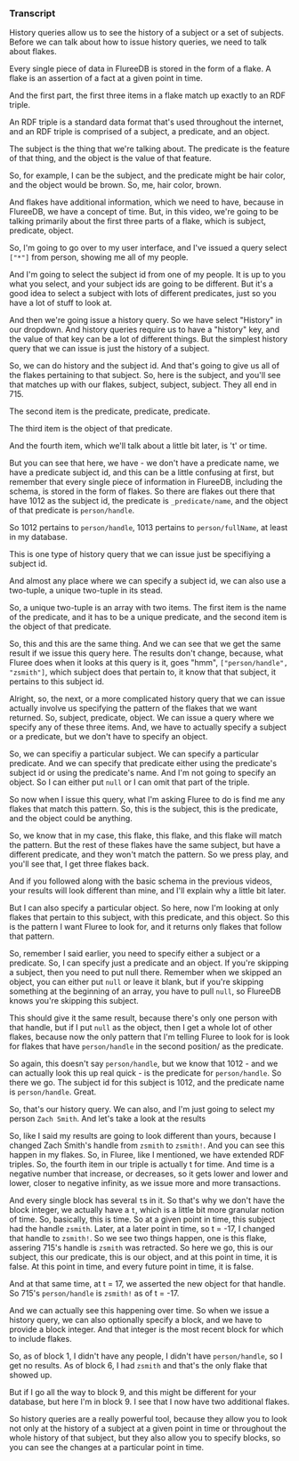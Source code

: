 ### Transcript

History queries allow us to see the history of a subject or a set of subjects. Before we can talk about how to issue history queries, we need to talk about flakes.

Every single piece of data in FlureeDB is stored in the form of a flake. A flake is an assertion of a fact at a given point in time. 

And the first part, the first three items in a flake match up exactly to an RDF triple.

An RDF triple is a standard data format that's used throughout the internet, and an RDF triple is comprised of a subject, a predicate, and an object. 

The subject is the thing that we're talking about. The predicate is the feature of that thing, and the object is the value of that feature. 

So, for example, I can be the subject, and the predicate might be hair color, and the object would be brown. So, me, hair color, brown. 

And flakes have additional information, which we need to have, because in FlureeDB, we have a concept of time. But, in this video, we're going to be talking primarily about the first three parts of a flake, which is subject, predicate, object. 

So, I'm going to go over to my user interface, and I've issued a query select `["*"]` from person, showing me all of my people. 

And I'm going to select the subject id from one of my people. It is up to you what you select, and your subject ids are going to be different. But it's a good idea to select a subject with lots of different predicates, just so you have a lot of stuff to look at. 

And then we're going issue a history query. So we have select "History" in our dropdown. And history queries require us to have a "history" key, and the value of that key can be a lot of different things. But the simplest history query that we can issue is just the history of a subject. 

So, we can do history and the subject id. And that's going to give us all of the flakes pertaining to that subject. So, here is the subject, and you'll see that matches up with our flakes, subject, subject, subject. They all end in 715. 

The second item is the predicate, predicate, predicate.

The third item is the object of that predicate. 

And the fourth item, which we'll talk about a little bit later, is 't' or time. 

But you can see that here, we have - we don't have a predicate name, we have a predicate subject id, and this can be a little confusing at first, but remember that every single piece of information in FlureeDB, including the schema, is stored in the form of flakes. So there are flakes out there that have 1012 as the subject id, the predicate is `_predicate/name`, and the object of that predicate is `person/handle`. 

So 1012 pertains to `person/handle`, 1013 pertains to `person/fullName`, at least in my database. 

This is one type of history query that we can issue just be specifiying a subject id. 

And almost any place where we can specify a subject id, we can also use a two-tuple, a unique two-tuple in its stead. 

So, a unique two-tuple is an array with two items. The first item is the name of the predicate, and it has to be a unique predicate, and the second item is the object of that predicate. 

So, this and this are the same thing. And we can see that we get the same result if we issue this query here. The results don't change, because, what Fluree does when it looks at this query is it, goes "hmm", `["person/handle", "zsmith"]`, which subject does that pertain to, it know that that subject, it pertains to this subject id. 

Alright, so, the next, or a more complicated history query that we can issue actually involve us specifying the pattern of the flakes that we want returned. So, subject, predicate, object. We can issue a query where we specify any of these three items. And, we have to actually specify a subject or a predicate, but we don't have to specify an object. 

So, we can specifiy a particular subject. We can specify a particular predicate. And we can specify that predicate either using the predicate's subject id or using the predicate's name. And I'm not going to specify an object. So I can either put `null` or I can omit that part of the triple. 

So now when I issue this query, what I'm asking Fluree to do is find me any flakes that match this pattern. So, this is the subject, this is the predicate, and the object could be anything. 

So, we know that in my case, this flake, this flake, and this flake will match the pattern. But the rest of these flakes have the same subject, but have a different predicate, and they won't match the pattern. So we press play, and you'll see that, I get three flakes back.

And if you followed along with the basic schema in the previous videos, your results will look different than mine, and I'll explain why a little bit later. 

But I can also specify a particular object. So here, now I'm looking at only flakes that pertain to this subject, with this predicate, and this object. So this is the pattern I want Fluree to look for, and it returns only flakes that follow that pattern. 

So, remember I said earlier, you need to specify either a subject or a predicate. So, I can specify just a predicate and an object. If you're skipping a subject, then you need to put null there. Remember when we skipped an object, you can either put `null` or leave it blank, but if you're skipping something at the beginning of an array, you have to pull `null`, so FlureeDB knows you're skipping this subject. 

This should give it the same result, because there's only one person with that handle, but if I put `null` as the object, then I get a whole lot of other flakes, because now the only pattern that I'm telling Fluree to look for is look for flakes that have `person/handle` in the second position/ as the predicate. 

So again, this doesn't say `person/handle`, but we know that 1012  - and we can actually look this up real quick - is the predicate for `person/handle`. So there we go. The subject id for this subject is 1012, and the predicate name is `person/handle`. Great. 

So, that's our history query. We can also, and I'm just going to select my person `Zach Smith`. And let's take a look at the results

So, like I said my results are going to look different than yours, because I changed Zach Smith's handle from `zsmith` to `zsmith!`. And you can see this happen in my flakes. So, in Fluree, like I mentioned, we have extended RDF triples. So, the fourth item in our triple is actually t for time. And time is a negative number that increase, or decreases, so it gets lower and lower and lower, closer to negative infinity, as we issue more and more transactions. 

And every single block has several `t`s in it. So that's why we don't have the block integer, we actually have a `t`, which is a little bit more granular notion of time. So, basically, this is time. So at a given point in time, this subject had the handle `zsmith`. Later, at a later point in time, so t = -17, I changed that handle to `zsmith!`. So we see two things happen, one is this flake, assering 715's handle is `zsmith` was retracted. So here we go, this is our subject, this our predicate, this is our object, and at this point in time, it is false. At this point in time, and every future point in time, it is false. 

And at that same time, at t = 17, we asserted the new object for that handle. So 715's `person/handle` is `zsmith!` as of t = -17. 

And we can actually see this happening over time. So when we issue a history query, we can also optionally specify a block, and we have to provide a block integer. And that integer is the most recent block for which to include flakes.

So, as of block 1, I didn't have any people, I didn't have `person/handle`, so I get no results. As of block 6, I had `zsmith` and that's the only flake that showed up. 

But if I go all the way to block 9, and this might be different for your database, but here I'm in block 9. I see that I now have two additional flakes. 

So history queries are a really powerful tool, because they allow you to look not only at the history of a subject at a given point in time or throughout the whole history of that subject, but they also allow you to specify blocks, so you can see the changes at a particular point in time. 